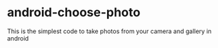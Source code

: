 # android-choose-photo
This is the simplest code to take photos from your camera and gallery in android 
